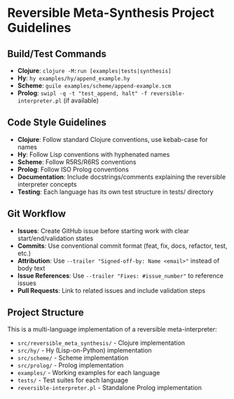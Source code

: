 # Reversible Meta-Synthesis Project Guidelines

## Build/Test Commands
- **Clojure**: `clojure -M:run [examples|tests|synthesis]`
- **Hy**: `hy examples/hy/append_example.hy`
- **Scheme**: `guile examples/scheme/append-example.scm`  
- **Prolog**: `swipl -q -t "test_append, halt" -f reversible-interpreter.pl` (if available)

## Code Style Guidelines
- **Clojure**: Follow standard Clojure conventions, use kebab-case for names
- **Hy**: Follow Lisp conventions with hyphenated names
- **Scheme**: Follow R5RS/R6RS conventions
- **Prolog**: Follow ISO Prolog conventions
- **Documentation**: Include docstrings/comments explaining the reversible interpreter concepts
- **Testing**: Each language has its own test structure in tests/ directory

## Git Workflow
- **Issues**: Create GitHub issue before starting work with clear start/end/validation states
- **Commits**: Use conventional commit format (feat, fix, docs, refactor, test, etc.)
- **Attribution**: Use `--trailer "Signed-off-by: Name <email>"` instead of body text
- **Issue References**: Use `--trailer "Fixes: #issue_number"` to reference issues
- **Pull Requests**: Link to related issues and include validation steps

## Project Structure
This is a multi-language implementation of a reversible meta-interpreter:

- `src/reversible_meta_synthesis/` - Clojure implementation
- `src/hy/` - Hy (Lisp-on-Python) implementation  
- `src/scheme/` - Scheme implementation
- `src/prolog/` - Prolog implementation
- `examples/` - Working examples for each language
- `tests/` - Test suites for each language
- `reversible-interpreter.pl` - Standalone Prolog implementation